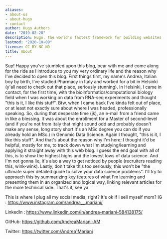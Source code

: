 ```yaml
---
aliases:
- about-us
- about-hugo
- contact
author: Hugo Authors
date: "2019-02-28"
description: Hugo, the world's fastest framework for building websites
lastmod: "2020-10-09"
license: CC BY-NC-ND
title: About
---
```

Sup! Happy you've stumbled upon this blog, bear with me and come along for the ride as I introduce to you my very ordinary life and the reason why I've decided to open this blog. First things first, my name's Andrea, Italian boy by birth, I've studied Pharmacy in Italy and worked for a bit in Helsinki (y'all need to check out that place, seriously stunning). In Helsinki, I came in contact, for the first time, with the bioinformatics/computational biology field when I was working on data from RNA-seq experiments and thought "this is it, I like this stuff".  Btw, when I came back I've kinda felt out of place, or at least not exactly sure about where I was headed, professionally speaking. So, during that desperate time (jk), an e-mail from a friend came in like a blessing. It was about the enrollment for a Master of second-level (and if you're not from Italy that might sound odd and probably doesn't make any sense, long story short it's an MSc degree you can do if you already hold an MSc.) in Genomic Data Science. Again I thought, "this is it, I like this stuff". And that's about the reason why I'm here; I thought it'd be helpful, mostly for me, to track down what I'm studying/learning and applying it straight away with this web blog. I guess the end goal with all of this, is to show the highest highs and the lowest lows of data science. And I'm not gonna lie, it's also a way to get noticed by people (recruiters reading this, wink-wink). 
Lastly, don't take this too seriously, this won't be "the ultimate super detailed guide to solve your data science problems". I'll try to approach this by summarizing key features of what I'm learning and presenting them in an organized and logical way, linking relevant articles for the more technical side. That's it, see ya.

This is where I plug all my social media, right? It's ok if I sell myself mom?
IG : https://www.instagram.com/andrea__.mariani/

LinkedIn : https://www.linkedin.com/in/andrea-mariani-584138175/

GitHub: https://github.com/AndreaMariani-AM

Twitter: https://twitter.com/Andrea1Mariani